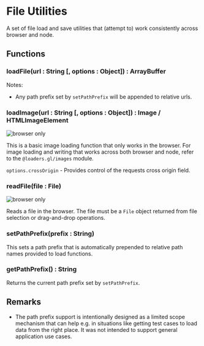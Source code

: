 # File Utilities

A set of file load and save utilities that (attempt to) work consistently across browser and node.


## Functions

### loadFile(url : String [, options : Object]) : ArrayBuffer

Notes:
* Any path prefix set by `setPathPrefix` will be appended to relative urls.


### loadImage(url : String [, options : Object]) : Image / HTMLImageElement

<p class="badges">
   <img src="https://img.shields.io/badge/browser-only-red.svg?style=flat-square" alt="browser only" />
</p>

This is a basic image loading function that only works in the browser. For image loading and writing that works across both browser and node, refer to the `@loaders.gl/images` module.

`options.crossOrigin` - Provides control of the requests cross origin field.


### readFile(file : File)

<p class="badges">
   <img src="https://img.shields.io/badge/browser-only-red.svg?style=flat-square" alt="browser only" />
</p>

Reads a file in the browser. The file must be a `File` object returned from file selection or drag-and-drop operations.


### setPathPrefix(prefix : String)

This sets a path prefix that is automatically prepended to relative path names provided to load functions.


### getPathPrefix() : String

Returns the current path prefix set by `setPathPrefix`.


## Remarks

* The path prefix support is intentionally designed as a limited scope mechanism that can help e.g. in situations like getting test cases to load data from the right place. It was not intended to support general application use cases.
